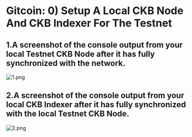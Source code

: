 # Gitcoin: 0) Setup A Local CKB Node And CKB Indexer For The Testnet

## 1.A screenshot of the console output from your local Testnet CKB Node after it has fully synchronized with the network.

![1.png](https://i.loli.net/2021/08/09/c71qWvmn6FwlkG5.png)

## 2.A screenshot of the console output from your local CKB Indexer after it has fully synchronized with the local Testnet CKB Node.

![2.png](https://i.loli.net/2021/08/09/EDfUzu2GWToBl68.png)
